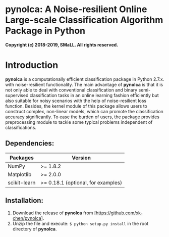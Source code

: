 # pynolca: A Noise-resilient Online Large-scale Classification Algorithm Package in Python
**Copyright (c) 2018-2019, SMaLL. All rights reserved.**

# Introduction 
**pynolca** is a computationally efficient classification package in Python 2.7.x. with noise-resilient functionality. The main advantage of **pynolca** is that it is not only able to deal with conventional classification and binary semi-supervised classification tasks in an online learning fashion efficiently but also suitable for noisy scenarios with the help of noise-resilient loss function. Besides, the kernel module of this package allows users to construct complex, non-linear models, which can promote the classification accuracy significantly. To ease the burden of users, the package provides preprocessing module to tackle some typical problems independent of classifications.


## Dependencies: 

|  Packages   | Version  |
|  ----  | ----  |
| NumPy  | >= 1.8.2 |
| Matplotlib  | >= 2.0.0|
|scikit-learn| >= 0.18.1 (optional, for examples)|

## Installation: 

1. Download the release of **pynolca** from
  [https://github.com/xk-chen/pynolca].
2. Unzip the file and execute: `$ python setup.py install` in the root directory of **pynolca**.
